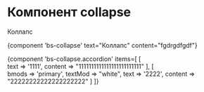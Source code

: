 # Компонент collapse

Коллапс


                    
{component 'bs-collapse' text="Коллапс" content="fgdrgdfgdf"}

{component 'bs-collapse.accordion' items=[
    [   
        text => '1111',
        content => "1111111111111111111111111"
    ],
    [   
        bmods => 'primary',
        textMod => "white",
        text => '2222',
        content => "22222222222222222222"
    ]
]}